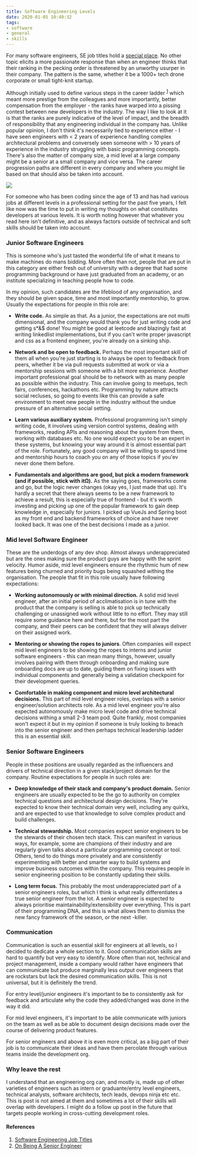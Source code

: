 ```yaml
---
title: Software Engineering Levels
date: 2020-01-05 10:49:32
tags: 
- software
- general
- skills
---
```


For many software engineers, SE job titles hold a [special place](https://blog.usejournal.com/the-software-engineering-job-ladder-4bf70b4c24f3). No other topic elicits a more passionate response than when an engineer thinks that their ranking in the pecking order is threatened by an unworthy usurper in their company. The pattern is the same, whether it be a 1000+ tech drone corporate or small tight-knit startup. 

Although initially used to define various steps in the career ladder <sup><a href="https://www.coderhood.com/software-engineering-job-titles/">1</a></sup> which meant more prestige from the colleagues and more importantly, better compensation from the employer - the ranks have warped into a pissing contest between new developers in the industry. The way I like to look at it is that the ranks are purely indicative of the level of impact, and the breadth of responsibility that any engineering individual in the company has. Unlike popular opinion, I don't think it's necessarily tied to experience either - I have seen engineers with < 2 years of experience handling complex architectural problems and conversely seen someone with > 10 years of experience in the industry struggling with basic programming concepts. There's also the matter of company size, a mid level at a large company might be a senior at a small company and vice versa. The career progression paths are different in every company and where you might lie based on that should also be taken into account.


![](SE%20Levels.jpg)


For someone who has been coding since the age of 13 and has had various jobs at different levels in a professional setting for the past five years, I felt like now was the time to put in writing my thoughts on what constitutes developers at various levels. It is worth noting however that whatever you read here isn't definitive, and as always factors outside of technical and soft skills should be taken into account. 


### Junior Software Engineers

This is someone who's just tasted the wonderful life of what it means to make machines do mans bidding. More often than not, people that are put in this category are either fresh out of university with a degree that had some programming background or have just graduated from an academy, or an institute specializing in teaching people how to code.

In my opinion, such candidates are the lifeblood of any organisation, and they should be given space, time and most importantly mentorship, to grow. Usually the expectations for people in this role are:

- **Write code.** As simple as that. As a junior, the expectations are not multi dimensional, and the company would thank you for just writing code and getting s*&$ done! You might be good at leetcode and blazingly fast at writing linkedlist implementations, but if you can't write proper javascript and css as a frontend engineer, you're already on a sinking ship. 

- **Network and be open to feedback.** Perhaps the most important skill of them all when you're just starting is to always be open to feedback from peers, whether it be via pull requests submitted at work or via a mentorship sessions with someone with a bit more experience. Another important professional goal should be to network with as many people as possible within the industry. This can involve going to meetups, tech fairs, conferences, hackathons etc. Programming by nature attracts social recluses, so going to events like this can provide a safe environment to meet new people in the industry without the undue pressure of an alternative social setting.
  
- **Learn various auxiliary system.** Professional programming isn't simply writing code, it involves using version control systems, dealing with frameworks, reading APIs and reasoning about the system from them, working with databases etc. No one would expect you to be an expert in these systems, but knowing your way around it is almost essential part of the role. Fortunately, any good company will be willing to spend time and mentorship hours to coach you on any of those topics if you'ev never done them before.

- **Fundamentals and algorithms are good, but pick a modern framework (and if possible, stick with itΩ).** As the saying goes, frameworks come and go, but the logic never changes (okay yes, I just made that up). It's hardly a secret that there always seems to be a new framework to achieve a result, this is especially true of frontend - but it's worth investing and picking up one of the popular framework to gain deep knowledge in, especially for juniors. I picked up VueJs and Spring boot as my front end and backend frameworks of choice and have never looked back. It was one of the best decisions I made as a junior.

### Mid level Software Engineer

These are the underdogs of any dev shop. Almost always underappreciated but are the ones making sure the product guys are happy with the sprint velocity. Humor aside, mid level engineers ensure the rhythmic hum of new features being churned and priority bugs being squashed withing the organisation. The people that fit in this role usually have following expectations:

- **Working autonomously or with minimal direction.** A solid mid level engineer, after an initial period of acclimatisation is in tune with the product that the company is selling is able to pick up technically challenging or unassigned work without little to no effort. They may still require some guidance here and there, but for the most part the company, and their peers can be confident that they will always deliver on their assigned work.  

- **Mentoring or showing the ropes to juniors**. Often companies will expect mid level engineers to be showing the ropes to interns and junior software engineers - this can mean many things, however, usually involves pairing with them through onboarding and making sure onboarding docs are up to date, guiding them on fixing issues with individual components and generally being a validation checkpoint for their development queries.

- **Comfortable in making component and micro level architectural decisions.** This part of mid level engineer roles, overlaps with a senior engineer/solution architects role. As a mid level engineer you're also expected autonomously make micro level code and drive technical decisions withing a small 2-3 team pod. Quite frankly, most companies won't expect it but in my opinion if someone is truly looking to breach into the senior engineer and then perhaps technical leadership ladder this is an essential skill.

### Senior Software Engineers

People in these positions are usually regarded as the influencers and drivers of technical direction in a given stack/project domain for the company. Routine expectations for people in such roles are:

- **Deep knowledge of their stack and company's product domain.** Senior engineers are usually expected to be the go to authority on complex technical questions and architectural design decisions. They're expected to know their technical domain very well, including any quirks, and are expected to use that knowledge to solve complex product and build challenges.

- **Technical stewardship.** Most companies expect senior engineers to be the stewards of their chosen tech stack. This can manifest in various ways, for example, some are champions of their industry and are regularly given talks about a particular programming concept or tool. Others, tend to do things more privately and are consistently experimenting with better and smarter way to build systems and improve business outcomes within the company. This requires people in senior engineering position to be constantly updating their skills.

- **Long term focus.** This probably the most underappreciated part of a senior engineers roles, but which I think is what really differentiates a true senior engineer from the lot. A senior engineer is expected to always prioritise maintainability/extensibility over everything. This is part of their programming DNA, and this is what allows them to dismiss the new fancy framework of the season, or the next <pick a programming language>-killer. 


### Communication

Communication is such an essential skill for engineers at all levels, so I decided to dedicate a whole section to it. Good communication skills are hard to quantify but very easy to identify. More often than not, technical and project management, inside a company would rather have engineers that can communicate but produce marginally less output over engineers that are rockstars but lack the desired communication skills. This is not universal, but it is definitely the trend.

For entry level/junior engineers it's important to be to consistently ask for feedback and articulate why the code they added/changed was done in the way it did. 

For mid level engineers, it's important to be able communicate with juniors on the team as well as be able to document design decisions made over the course of delivering product features.

For senior engineers and above it is even more critical, as a big part of their job is to communicate their ideas and have them percolate through various teams inside the development org.  


### Why leave the rest

I understand that an engineering org can, and mostly is, made up of other varieties of engineers such as intern or graduante/entry level engineers, technical analysts, software architects, tech leads, devops ninja etc etc. This is post is not aimed at them and sometimes a lot of their skills will overlap with developers. I might do a follow up post in the future that targets people working in cross-cutting development roles.



#### References
1. [Software Engineering Job Titles](https://www.coderhood.com/software-engineering-job-titles/)
2. [On Being A Senior Engineer](https://www.kitchensoap.com/2012/10/25/on-being-a-senior-engineer/)
